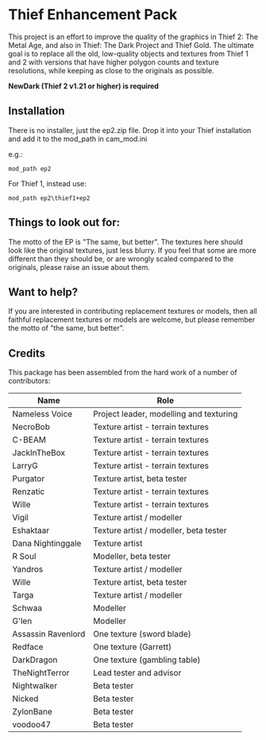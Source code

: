 # Thief Enhancement Pack


This project is an effort to improve the quality of the graphics in Thief 2: The Metal Age, and also in Thief: The Dark Project and Thief Gold.
The ultimate goal is to replace all the old, low-quality objects and textures from Thief 1 and 2 with versions that have higher polygon counts and texture resolutions, while keeping as close to the originals as possible.


**NewDark (Thief 2 v1.21 or higher) is required**



## Installation
There is no installer, just the ep2.zip file. Drop it into your Thief installation and add it to the mod_path in cam_mod.ini

e.g.:

    mod_path ep2

For Thief 1, instead use:

    mod_path ep2\thief1+ep2



## Things to look out for:
The motto of the EP is "The same, but better".  The textures here should look like the original textures, just less blurry.  If you feel that some are more different than they should be, or are wrongly scaled compared to the originals, please raise an issue about them.



## Want to help?
If you are interested in contributing replacement textures or models, then all faithful replacement textures or models are welcome, but please remember the motto of "the same, but better".



## Credits

This package has been assembled from  the hard work of a number of contributors:

| Name               | Role                                              |
|--------------------|---------------------------------------------------|
| Nameless Voice     | Project leader, modelling and texturing           |
| NecroBob           | Texture artist - terrain textures                 |
| C-BEAM             | Texture artist - terrain textures                 |
| JackInTheBox       | Texture artist - terrain textures                 |
| LarryG             | Texture artist - terrain textures                 |
| Purgator           | Texture artist, beta tester                       |
| Renzatic           | Texture artist - terrain textures                 |
| Wille              | Texture artist - terrain textures                 |
| Vigil              | Texture artist / modeller                         |
| Eshaktaar          | Texture artist / modeller, beta tester            |
| Dana Nightinggale  | Texture artist                                    |
| R Soul             | Modeller, beta tester                             |
| Yandros            | Texture artist / modeller                         |
| Wille              | Texture artist, beta tester                       |
| Targa              | Texture artist / modeller                         |
| Schwaa             | Modeller                                          |
| G'len              | Modeller                                          |
| Assassin Ravenlord | One texture (sword blade)                         |
| Redface            | One texture (Garrett)                             |
| DarkDragon         | One texture (gambling table)                      |
| TheNightTerror     | Lead tester and advisor                           |
| Nightwalker        | Beta tester                                       |
| Nicked             | Beta tester                                       |
| ZylonBane          | Beta tester                                       |
| voodoo47           | Beta tester                                       |
